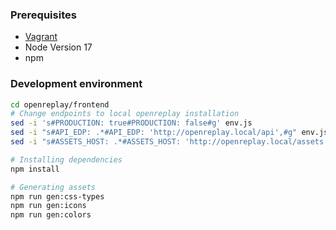 ### Prerequisites

- [Vagrant](../scripts/vagrant/README.md)
- Node Version 17
- npm

### Development environment

```bash
cd openreplay/frontend
# Change endpoints to local openreplay installation
sed -i 's#PRODUCTION: true#PRODUCTION: false#g' env.js
sed -i "s#API_EDP: .*#API_EDP: 'http://openreplay.local/api',#g" env.js
sed -i "s#ASSETS_HOST: .*#ASSETS_HOST: 'http://openreplay.local/assets',#g" env.js

# Installing dependencies
npm install

# Generating assets
npm run gen:css-types
npm run gen:icons
npm run gen:colors
```
